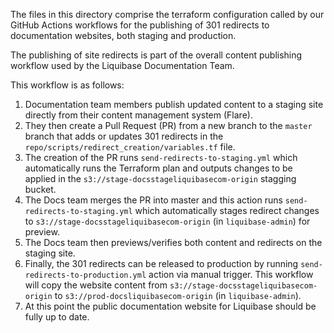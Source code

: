 
The files in this directory comprise the terraform configuration called by our GitHub Actions workflows for the publishing of 301 redirects to documentation websites, both staging and production.

The publishing of site redirects is part of the overall content publishing workflow used by the Liquibase Documentation Team.

This workflow is as follows:

1. Documentation team members publish updated content to a staging site directly from their content management system (Flare).
2. They then create a Pull Request (PR) from a new branch to the `master` branch that adds or updates 301 redirects in the `repo/scripts/redirect_creation/variables.tf` file.
3. The creation of the PR runs `send-redirects-to-staging.yml` which automatically runs the Terraform plan and outputs changes to be applied in the `s3://stage-docsstageliquibasecom-origin` stagging bucket.
4. The Docs team merges the PR into master and this action runs `send-redirects-to-staging.yml` which automatically stages redirect changes to `s3://stage-docsstageliquibasecom-origin` (in `liquibase-admin`) for preview.
5. The Docs team then previews/verifies both content and redirects on the staging site.
6. Finally, the 301 redirects can be released to production by running `send-redirects-to-production.yml` action via manual trigger. This workflow will copy the website content from `s3://stage-docsstageliquibasecom-origin` to `s3://prod-docsliquibasecom-origin` (in `liquibase-admin`).
7. At this point the public documentation website for Liquibase should be fully up to date.

